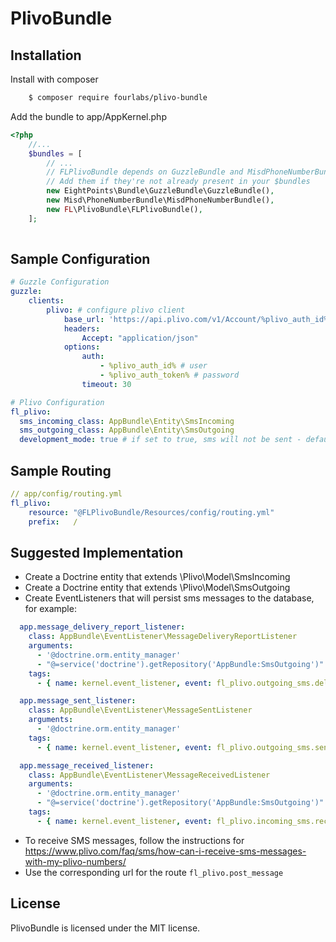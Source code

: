 # PlivoBundle

## Installation

Install with composer
```bash
    $ composer require fourlabs/plivo-bundle
```

Add the bundle to app/AppKernel.php
```php
<?php
    //...
    $bundles = [
        // ...
        // FLPlivoBundle depends on GuzzleBundle and MisdPhoneNumberBundle
        // Add them if they're not already present in your $bundles
        new EightPoints\Bundle\GuzzleBundle\GuzzleBundle(), 
        new Misd\PhoneNumberBundle\MisdPhoneNumberBundle(), 
        new FL\PlivoBundle\FLPlivoBundle(),    
    ];
            
```

## Sample Configuration

```yaml
# Guzzle Configuration
guzzle:
    clients:
        plivo: # configure plivo client
            base_url: 'https://api.plivo.com/v1/Account/%plivo_auth_id%/'
            headers:
                Accept: "application/json"
            options:
                auth:
                    - %plivo_auth_id% # user
                    - %plivo_auth_token% # password
                timeout: 30

# Plivo Configuration
fl_plivo:
  sms_incoming_class: AppBundle\Entity\SmsIncoming
  sms_outgoing_class: AppBundle\Entity\SmsOutgoing
  development_mode: true # if set to true, sms will not be sent - defaults to false
```

## Sample Routing

```yaml
// app/config/routing.yml
fl_plivo:
    resource: "@FLPlivoBundle/Resources/config/routing.yml"
    prefix:   /
```

## Suggested Implementation

- Create a Doctrine entity that extends \Plivo\Model\SmsIncoming
- Create a Doctrine entity that extends \Plivo\Model\SmsOutgoing
- Create EventListeners that will persist sms messages to the database, for example:

```yaml
  app.message_delivery_report_listener:
    class: AppBundle\EventListener\MessageDeliveryReportListener
    arguments:
      - '@doctrine.orm.entity_manager'
      - "@=service('doctrine').getRepository('AppBundle:SmsOutgoing')"
    tags:
      - { name: kernel.event_listener, event: fl_plivo.outgoing_sms.delivered, method: onMessageDeliveryReport }

  app.message_sent_listener:
    class: AppBundle\EventListener\MessageSentListener
    arguments:
      - '@doctrine.orm.entity_manager'
    tags:
      - { name: kernel.event_listener, event: fl_plivo.outgoing_sms.sent, method: onMessageSent }

  app.message_received_listener:
    class: AppBundle\EventListener\MessageReceivedListener
    arguments:
      - '@doctrine.orm.entity_manager'
      - "@=service('doctrine').getRepository('AppBundle:SmsOutgoing')"
    tags:
      - { name: kernel.event_listener, event: fl_plivo.incoming_sms.received, method: onMessageReceived }
```

- To receive SMS messages, follow the instructions for https://www.plivo.com/faq/sms/how-can-i-receive-sms-messages-with-my-plivo-numbers/ 
- Use the corresponding url for the route `fl_plivo.post_message`

## License

PlivoBundle is licensed under the MIT license.

